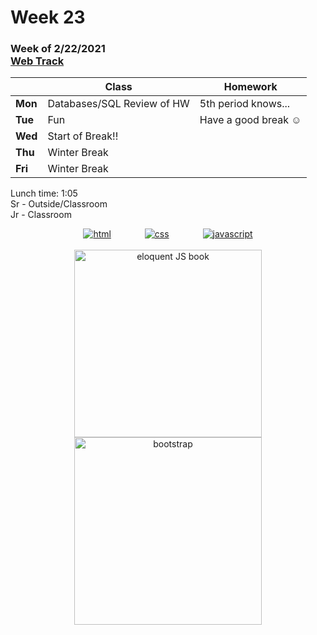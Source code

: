 <meta http-equiv="refresh" content="300"/>

# Week 23

### Week of 2/22/2021<br>[Web Track](/ap/curriculum/web)

|         | Class | Homework |
| ------- | ----- | -------- |
| **Mon** | Databases/SQL Review of HW | 5th period knows... |
| **Tue** | Fun | Have a good break :relaxed: |
| **Wed** | Start of Break!! |  |
| **Thu** | Winter Break |  |
| **Fri** | Winter Break |  |

Lunch time: 1:05  
Sr - Outside/Classroom  
Jr - Classroom

<div style="text-align:center">
<a href="https://www.w3schools.com/html" target="_blank"><img src="\ap\assets\img\html-icon.jpg" alt="html" style="padding: 0px 25px"></a>
<a href="https://www.w3schools.com/css" target="_blank"><img src="\ap\assets\img\css-icon.jpg" alt="css" style="padding: 0px 25px"></a>
<a href="https://www.w3schools.com/js" target="_blank"><img src="\ap\assets\img\js-icon.jpg" alt="javascript" style="padding: 0px 25px"></a>
</div>
<br>
<div style="text-align:center">
<a href="https://eloquentjavascript.net/" target="_blank"><img src="https://eloquentjavascript.net/img/cover.jpg" alt="eloquent JS book" height="300px"></a>
<a href="https://getbootstrap.com/docs/5.0/getting-started/introduction/" target="_blank"><img src="\ap\assets\img\bootstrap.png" alt="bootstrap" height="300px"></a>
</div>
